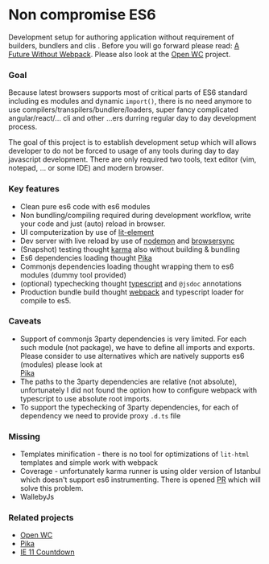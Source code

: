 # Non compromise ES6

Development setup for authoring application without requirement of builders, bundlers and clis .
Before you will go forward please read: [A Future Without Webpack](https://www.pikapkg.com/blog/pika-web-a-future-without-webpack).
Please also look at the [Open WC](https://open-wc.org/) project. 

### Goal
Because latest browsers supports most of critical parts of ES6 standard including es modules and dynamic `import()`, 
there is no need anymore to use compilers/transpilers/bundlere/loaders, super fancy complicated angular/react/... cli 
and other ...ers durring regular day to day development process.

The goal of this project is to establish development setup which will allows developer to do not be forced to usage of 
any tools during day to day javascript development. There are only required two tools, text editor 
(vim, notepad, ... or some IDE) and modern browser.      

### Key features 
* Clean pure es6 code with es6 modules 
* Non bundling/compiling required during development workflow, write your code and just (auto) reload in browser.
* UI computerization by use of [lit-element](https://lit-element.polymer-project.org/) 
* Dev server with live reload by use of [nodemon](https://github.com/remy/nodemon) and [browsersync](http://browsersync.io)
* (Snapshot) testing thought [karma](http://karma-runner.github.io) also without building & bundling
* Es6 dependencies loading thought [Pika](https://www.pikapkg.com/)
* Commonjs dependencies loading thought wrapping them to es6 modules (dummy tool provided)
* (optional) typechecking thought [typescript](https://www.typescriptlang.org/) and `@jsdoc` annotations
* Production bundle build thought [webpack](https://webpack.js.org/) and typescript loader for compile to es5.  

### Caveats    
* Support of commonjs 3party dependencies is very limited. For each such module (not package), we have to define all 
imports and exports. Please consider to use alternatives which are natively supports es6 (modules) please look at   
[Pika](https://www.pikapkg.com/)
* The paths to the 3party dependencies are relative (not absolute), unfortunately I did not found the option how to 
configure webpack with typescript to use absolute root imports.
* To support the typechecking of 3party dependencies, for each of dependency we need to provide proxy `.d.ts` file 

### Missing
* Templates minification - there is no tool for optimizations of `lit-html` templates and simple work with webpack     
* Coverage - unfortunately karma runner is using older version of Istanbul which doesn't support es6 instrumenting. 
There is opened [PR](https://github.com/karma-runner/karma-coverage/pull/377) which will solve this problem. 
* WallebyJs 

### Related projects
* [Open WC](https://open-wc.org/)
* [Pika](https://www.pikapkg.com/)
* [IE 11 Countdown](https://gabriellaroche.dev/ie11-death-countdown/)
